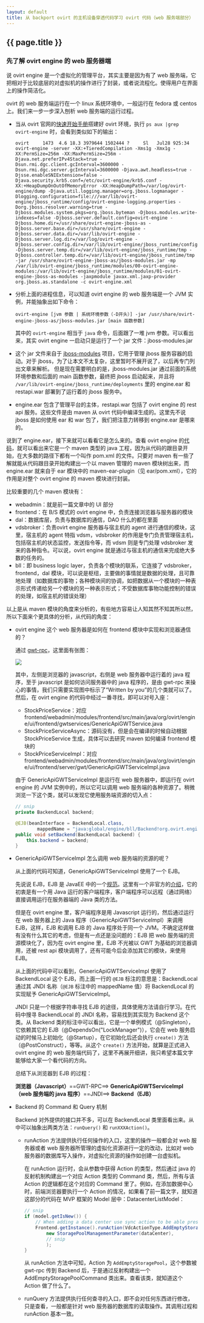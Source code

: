 ```yaml
---
layout: default
title: 从 backport ovirt 的主机设备穿透代码学习 ovirt 代码（web 服务端部分）
---
```


## {{ page.title }}

### 先了解 ovirt engine 的 web 服务器端

说 ovirt engine 是一个虚拟化的管理平台，其实主要是因为有了 web 服务端，它把相对于比较底层的对虚拟机的操作进行了封装，或者说流程化。使得用户在界面上的操作简洁化。

ovirt 的 web 服务端运行在一个 linux 系统环境中，一般运行在 fedora 或 centos 上。我们来一步一步深入刨析 web 服务端的运行过程。

* 当从 ovirt 官网的[快速开始手册](http://www.ovirt.org/Quick_Start_Guide)搭建好 ovirt 环境，执行 ```ps aux |grep ovirt-engine``` 时，会看到类似如下的输出：

  ```
  ovirt     1473  4.6 18.3 3979644 1502444 ?     Sl   Jul28 925:34 ovirt-engine -server -XX:+TieredCompilation -Xms1g -Xmx1g -XX:PermSize=256m -XX:MaxPermSize=256m -Djava.net.preferIPv4Stack=true -Dsun.rmi.dgc.client.gcInterval=3600000 -Dsun.rmi.dgc.server.gcInterval=3600000 -Djava.awt.headless=true -Djsse.enableSNIExtension=false -Djava.security.krb5.conf=/etc/ovirt-engine/krb5.conf -XX:+HeapDumpOnOutOfMemoryError -XX:HeapDumpPath=/var/log/ovirt-engine/dump -Djava.util.logging.manager=org.jboss.logmanager -Dlogging.configuration=file:///var/lib/ovirt-engine/jboss_runtime/config/ovirt-engine-logging.properties -Dorg.jboss.resolver.warning=true -Djboss.modules.system.pkgs=org.jboss.byteman -Djboss.modules.write-indexes=false -Djboss.server.default.config=ovirt-engine -Djboss.home.dir=/usr/share/ovirt-engine-jboss-as -Djboss.server.base.dir=/usr/share/ovirt-engine -Djboss.server.data.dir=/var/lib/ovirt-engine -Djboss.server.log.dir=/var/log/ovirt-engine -Djboss.server.config.dir=/var/lib/ovirt-engine/jboss_runtime/config -Djboss.server.temp.dir=/var/lib/ovirt-engine/jboss_runtime/tmp -Djboss.controller.temp.dir=/var/lib/ovirt-engine/jboss_runtime/tmp -jar /usr/share/ovirt-engine-jboss-as/jboss-modules.jar -mp /var/lib/ovirt-engine/jboss_runtime/modules/00-ovirt-engine-modules:/var/lib/ovirt-engine/jboss_runtime/modules/01-ovirt-engine-jboss-as-modules -jaxpmodule javax.xml.jaxp-provider org.jboss.as.standalone -c ovirt-engine.xml
  ```

* 分析上面的进程信息，可以知道 ovirt engine 的 web 服务端是一个 JVM 实例，并能抽象出如下命令：

  ```
  ovirt-engine [jvm 参数 | 系统环境参数（-D开头）] -jar /usr/share/ovirt-engine-jboss-as/jboss-modules.jar [main 函数参数]
  ```

  其中的 ```ovirt-engine``` 相当于 ```java``` 命令，后面跟了一堆 jvm 参数。可以看出来，其实 ovirt engine 一启动只是运行了一个 jar 文件：jboss-modules.jar

* 这个 jar 文件来自于 [jboss-modules](https://docs.jboss.org/author/display/MODULES/Introduction) 项目，它用于管理 jboss 服务容器的启动。对于 jboss，为了让本文不太复杂，这里暂时不展开说了，以后再专门列出文章来解析。
但是现在需要明白的是，jboss-modules.jar 通过前面的系统环境参数和后面的 main 函数参数，最终把 jboss 启动起来，并且将 ```/var/lib/ovirt-engine/jboss_runtime/deployments``` 里的 engine.ear 和 restapi.war 部署到了运行着的 jboss 服务中。

* engine.ear 包含了管理平台的主体，restapi.war 包括了 ovirt engine 的 rest api 服务。这些文件是由 maven 从 ovirt 代码中编译生成的。这里先不说 jboss 是如何使用 ear 和 war 包了，我们把注意力转移到 engine.ear 是哪来的。

说到了 engine.ear，接下来就可以看看它是怎么来的。查看 ovirt engine 的[代码](https://github.com/ovirt/ovirt-engine)，就可以看出来它是一个 maven 类型的 java 工程，因为从代码的跟目录开始，在大多数的路径下都有一个叫作 pom.xml 的文件。只要对 maven 有一些了解就能从代码跟目录开始构建出一个以 maven 管理的 maven 模块树出来，而 engine.ear 就来自于 ear 模块中的 maven-ear-plugin（见 ear/pom.xml），它的作用是对整个 ovirt engine 的 maven 模块进行封装。

比较重要的几个 maven 模块有：

* webadmin：就是前一篇文章中的 UI 部分
* frontend：在 B/S 模式的 ovirt engine 中，负责连接浏览器与服务器的模块
* dal：数据库层，负责与数据库的通信，DAO 什么的都在里面
* vdsbroker：负责ovirt engine 服务器与宿主机的 agent 进行通信的模块，这里，宿主机的 agent 特指 vdsm，vdsbroker 的作用是专门负责管理宿主机，包括宿主机的状态监控，发送指令等，而 vdsm 则是专门处理 vdsbroker 发来的各种指令。可以说，ovirt engine 就是通过与宿主机的通信来完成绝大多数的任务的。
* bll：即 business logic layer，负责各个模块的联系，它连接了 vdsbroker，frontend，dal 模块，可以说是枢纽，主要做的事情就是数据的处理，且可靠地处理（如数据库的事物；各种模块间的协调，如把数据从一个模块的一种表示形式传递给另一个模块的另一种表示形式；不受数据库事物功能控制的错误的处理，如宿主机的错误处理）

以上是从 maven 模块的角度来分析的，有些地方容易让人知其然不知其所以然，所以下面来个更具体的分析，从代码的角度：

* ovirt engine 这个 web 服务器是如何在 frontend 模块中实现和浏览器通信的？

  通过 [gwt-rpc](http://www.gwtproject.org/doc/latest/tutorial/RPC.html)，这里面有张图：

  ![](/images/2015/gwt-rpc_AnatomyOfServices.png)

  其中，左侧是浏览器的 javascript，右侧是 web 服务器中运行着的 java 程序，至于 javascript 是如何访问服务器中的 java 程序的，是由 gwt-rpc 来操心的事情，我们只需要实现图中标示了“Written by you”的几个类就可以了。然后，在 ovirt engine 的代码中经过一番寻找，即可以对号入座：

  * StockPriceService：对应 frontend/webadmin/modules/frontend/src/main/java/org/ovirt/engine/ui/frontend/gwtservices/GenericApiGWTService.java
  * StockPriceServiceAsync：源码没有，但是会在编译的时候自动根据 StockPriceService 生成，具体可以去研究 maven 如何编译 frontend 模块的
  * StockPriceServiceImpl：对应 frontend/webadmin/modules/frontend/src/main/java/org/ovirt/engine/ui/frontend/server/gwt/GenericApiGWTServiceImpl.java

  由于 GenericApiGWTServiceImpl 是运行在 web 服务器中，即运行在 ovirt engine 的 JVM 实例中的，所以它可以调用 web 服务端的各种资源了。稍微浏览一下这个类，就可以发现它使用服务端资源的切入点：

  ~~~ java
  // snip
  private BackendLocal backend;

  @EJB(beanInterface = BackendLocal.class,
          mappedName = "java:global/engine/bll/Backend!org.ovirt.engine.core.common.interfaces.BackendLocal")
  public void setBackend(BackendLocal backend) {
      this.backend = backend;
  }
  ~~~

* GenericApiGWTServiceImpl 怎么调用 web 服务端的资源的呢？

  从上面的代码可知道，GenericApiGWTServiceImpl 使用了一个 EJB。

  先说说 EJB，EJB 是 JavaEE 中的一个[规范](https://www.jcp.org/en/jsr/detail?id=345)。这里有一个非官方的[介绍](http://blog.csdn.net/jojo52013145/article/details/5783677)，它的初衷是有一个用 Java 运行的客户端程序，客户端程序可以远程（通过网络）直接调用运行在服务器端的 Java 类的方法。

  但是在 ovirt engine 里，客户端程序是用 Javascript 运行的，然后通过运行在 web 服务器上的 Java 程序（GenericApiGWTServiceImpl）来调用 EJB，这样，EJB 和调用 EJB 的 Java 程序处于同一个 JVM。不确定这样做有没有什么其它的考虑，但是有一点还是没问题的：EJB 把 web 服务端的资源模块化了，因为在 ovirt engine 里，EJB 不光被以 GWT 为基础的浏览器调用，还被 rest api 模块调用了，还有可能今后会添加其它的模块，来使用 EJB。

  从上面的代码中可以看到，GenericApiGWTServiceImpl 使用了 BackendLocal 这个 EJB，而上面一行的 ```@EJB``` 标注的意思是：BackendLocal 通过其 JNDI 名称（```@EJB``` 标注中的 mappedName 值）将 BackendLocal 的实现赋予 GenericApiGWTServiceImpl。

  JNDI 只是一个根据字符串寻找 EJB 的途径，具体使用方法请自行学习。在代码中搜寻 BackendLocal 的 JNDI 名称，容易找到其实现为 Backend 这个类。从 Backend 类的标注中可以看出，它是一个单例模式（@Singleton），它依赖其它的 EJB（@DependsOn("LockManager")），它会在 web 服务启动的时候马上初始化（@Startup），在它初始化后还会执行 ```create()``` 方法（@PostConstruct），等等。从这个 ```create()``` 方法开始，就算是正式进入 ovirt engine 的 web 服务端代码了，这里不再展开细讲，我只希望本篇文字能够给大家一个看代码的方向。

  总结下从浏览器到 EJB 的过程：

  **浏览器（Javascript）**==GWT-RPC==> **GenericApiGWTServiceImpl（web 服务端的 java 程序）**==JNDI==> **Backend（EJB）**

* Backend 的 Command 和 Query 机制

  Backend 对外提供的接口并不多，可以在 BackendLocal 类里面看出来。从中可以抽象出两类方法：```runQuery()``` 和 ```runXXXAction()```。

  * runAction 方法提供执行任何操作的入口，这里的操作一般都会对 web 服务器或者 web 服务器所管理的虚拟化资源进行一定的改动，比如对 web 服务器的数据库写入操作，对虚拟化资源的操作如创建一台虚拟机。

    在 runAction 运行时，会从参数中获得 Action 的类型，然后通过 java 的反射机制构建出一个对应 Action 类型的 Command 类，然后，所有与该 Action 的逻辑都在这个对应的 Command 里了。例如，在添加数据中心时，前端浏览器要执行一个 Action 的情况，如果看了前一篇文字，就知道这部分的代码在 MVP 框架的 Model 层中：DatacenterListModel：

    ~~~ java
    // snip
    if (model.getIsNew()) {
        // When adding a data center use sync action to be able present a Guide Me dialog afterwards.
        Frontend.getInstance().runAction(VdcActionType.AddEmptyStoragePool,
            new StoragePoolManagementParameter(dataCenter),
            // snip
            );
    }
    ~~~

    从 runAction 方法中可知，Action 为 ```AddEmptyStoragePool```，这个参数被 gwt-rpc 传到 Backend 后，于是通过反射构建出一个 AddEmptyStoragePoolCommand 类出来。查看该类，就知道这个 Action 做了什么了。

  * runQuery 方法提供执行任何查寻的入口，即不会对任何东西进行修改，只是查看，一般都是针对 web 服务器的数据库的读取操作。其调用过程和 runAction 基本一致。

